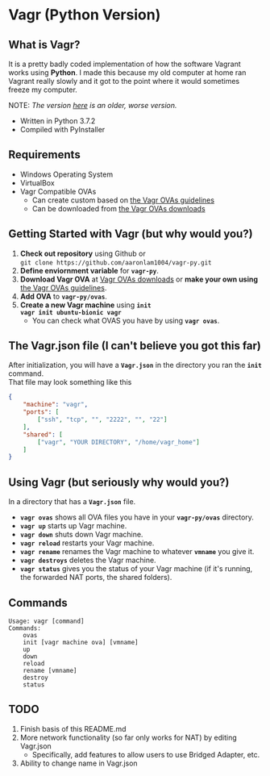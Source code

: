 # Vagr (Python Version)
## What is Vagr?
It is a pretty badly coded implementation of how the software Vagrant works using **Python**. I made this because my old computer at home ran Vagrant really slowly and it got to the point where it would sometimes freeze my computer. 

NOTE: *The version [here](https://github.com/aaronlam1004/vagr) is an older, worse version.*  
- Written in Python 3.7.2
- Compiled with PyInstaller
## Requirements
- Windows Operating System
- VirtualBox
- Vagr Compatible OVAs
    -  Can create custom based on [the Vagr OVAs guidelines](https://github.com/aaronlam1004/vagr-definitive/blob/master/ovas/vagr_ovas_notes.txt)
    -  Can be downloaded from [the Vagr OVAs downloads](https://mega.nz/#F!fslWECaS!ff9DvPb9DRk7nIcA85ZNLQ)
## Getting Started with Vagr (but why would you?)
1. **Check out repository** using Github or    
```git clone https://github.com/aaronlam1004/vagr-py.git```  
2. **Define enviornment variable** for **```vagr-py```**.
3. **Download Vagr OVA** at [Vagr OVAs downloads](https://mega.nz/#F!fslWECaS!ff9DvPb9DRk7nIcA85ZNLQ) or **make your own using** [the Vagr OVAs guidelines](https://github.com/aaronlam1004/vagr-definitive/blob/master/ovas/vagr_ovas_notes.txt).
4. **Add OVA** to **```vagr-py/ovas```**.
5. **Create a new Vagr machine** using **```init```**  
**```vagr init ubuntu-bionic vagr```**
    - You can check what OVAS you have by using **```vagr ovas```**.
## The Vagr.json file (I can't believe you got this far)
After initialization, you will have a **```Vagr.json```** in the directory you ran the **```init```** command.  
That file may look something like this  
```json
{
    "machine": "vagr",
    "ports": [
        ["ssh", "tcp", "", "2222", "", "22"]
    ],
    "shared": [
        ["vagr", "YOUR DIRECTORY", "/home/vagr_home"]
    ]
}
```
## Using Vagr (but seriously why would you?)
In a directory that has a **```Vagr.json```** file.
- **```vagr ovas```** shows all OVA files you have in your **```vagr-py/ovas```** directory.
- **```vagr up```** starts up Vagr machine.
- **```vagr down```** shuts down Vagr machine.
- **```vagr reload```** restarts your Vagr machine.
- **```vagr rename```** renames the Vagr machine to whatever **```vmname```** you give it.
- **```vagr destroys```** deletes the Vagr machine.
- **```vagr status```** gives you the status of your Vagr machine (if it's running, the forwarded NAT ports, the shared folders).

## Commands
```
Usage: vagr [command]
Commands:
    ovas
    init [vagr machine ova] [vmname]
    up
    down
    reload
    rename [vmname]
    destroy
    status
```
## TODO
1. Finish basis of this README.md
2. More network functionality (so far only works for NAT) by editing Vagr.json
    - Specifically, add features to allow users to use Bridged Adapter, etc.
3. Ability to change name in Vagr.json
